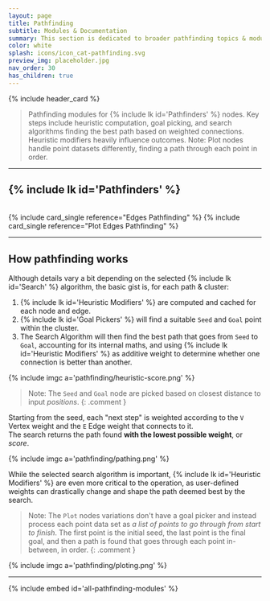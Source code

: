 ```yaml
---
layout: page
title: Pathfinding
subtitle: Modules & Documentation
summary: This section is dedicated to broader pathfinding topics & modules. Node specifics can be found on their dedicated node page.
color: white
splash: icons/icon_cat-pathfinding.svg
preview_img: placeholder.jpg
nav_order: 30
has_children: true
---
```


{% include header_card %}

> Pathfinding modules for {% include lk id='Pathfinders' %} nodes. Key steps include heuristic computation, goal picking, and search algorithms finding the best path based on weighted connections. Heuristic modifiers heavily influence outcomes. Note: Plot nodes handle point datasets differently, finding a path through each point in order.

---
## {% include lk id='Pathfinders' %}  
<br>  
<div class="card-ctnr duo" markdown="1">
{% include card_single reference="Edges Pathfinding" %}
{% include card_single reference="Plot Edges Pathfinding" %}
</div>

---

## How pathfinding works
Although details vary a bit depending on the selected {% include lk id='Search' %} algorithm, the basic gist is, for each path & cluster:
1. {% include lk id='Heuristic Modifiers' %} are computed and cached for each node and edge.
2. {% include lk id='Goal Pickers' %} will find a suitable `Seed` and `Goal` point within the cluster.
3. The Search Algorithm will then find the best path that goes from `Seed` to `Goal`, accounting for its internal maths, and using {% include lk id='Heuristic Modifiers' %} as additive weight to determine whether one connection is better than another.

{% include imgc a='pathfinding/heuristic-score.png' %} 

>Note: The `Seed` and `Goal` node are picked based on closest distance to input *positions*.
{: .comment }

Starting from the seed, each "next step" is weighted according to the `V` Vertex weight and the `E` Edge weight that connects to it.  
The search returns the path found **with the lowest possible weight**, or *score*.

{% include imgc a='pathfinding/pathing.png' %}  

While the selected search algorithm is important, {% include lk id='Heuristic Modifiers' %} are even more critical to the operation, as user-defined weights can drastically change and shape the path deemed best by the search.

>Note: The `Plot` nodes variations don't have a goal picker and instead process each point data set as *a list of points to go through from start to finish*. The first point is the initial seed, the last point is the final goal, and then a path is found that goes through each point in-between, in order.
{: .comment }

{% include imgc a='pathfinding/ploting.png' %}  

---
{% include embed id='all-pathfinding-modules' %}